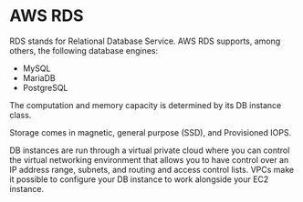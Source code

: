  # AWS RDS

RDS stands for Relational Database Service. AWS RDS supports, among others, the following database engines:

- MySQL
- MariaDB
- PostgreSQL

The computation and memory capacity is determined by its DB instance class.

Storage comes in magnetic, general purpose (SSD), and Provisioned IOPS.

DB instances are run through a virtual private cloud where you can control the virtual networking environment that allows you to have control over an IP address range, subnets, and routing and access control lists. VPCs make it possible to configure your DB instance to work alongside your EC2 instance.
